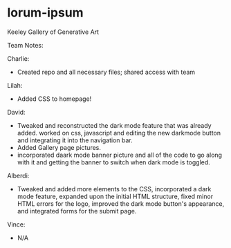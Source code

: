 # lorum-ipsum
Keeley Gallery of Generative Art

Team Notes:

Charlie:
- Created repo and all necessary files; shared access with team

Lilah:
- Added CSS to homepage!

David:
- Tweaked and reconstructed the dark mode feature that was already added. worked on css, javascript and editing the new darkmode button and integrating it into the navigation bar.
- Added Gallery page pictures.
- incorporated daark mode banner picture and all of the code to go along with it and getting the banner to switch when dark mode is toggled.

Alberdi:
- Tweaked and added more elements to the CSS, incorporated a dark mode feature, expanded upon the initial HTML structure, fixed minor HTML errors for the logo, improved the dark mode button's appearance, and integrated forms for the submit page.

Vince:
- N/A
